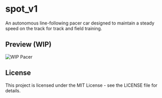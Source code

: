 # spot_v1
An autonomous line-following pacer car designed to maintain a steady speed on the track for track and field training.
## Preview (WIP)
![WIP Pacer](images/pacer_wip_v2.jpeg)
## License
This project is licensed under the MIT License - see the LICENSE file for details.
